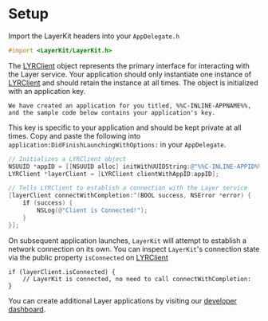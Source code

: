 # Setup

Import the LayerKit headers into your `AppDelegate.h`

```objectivec
#import <LayerKit/LayerKit.h>
```

The [LYRClient](docs/api/ios#lyrclient) object represents the primary interface for interacting with the Layer service. Your application should only instantiate one instance of [LYRClient](docs/api/ios#lyrclient) and should retain the instance at all times. The object is initialized with an application key.

```emphasis
We have created an application for you titled, %%C-INLINE-APPNAME%%, and the sample code below contains your application's key.
```

This key is specific to your application and should be kept private at all times. Copy and paste the following into `application:DidFinishLaunchingWithOptions:` in your `AppDelegate`.

```objectivec
// Initializes a LYRClient object
NSUUID *appID = [[NSUUID alloc] initWithUUIDString:@"%%C-INLINE-APPID%%"];
LYRClient *layerClient = [LYRClient clientWithAppID:appID];

// Tells LYRClient to establish a connection with the Layer service
[layerClient connectWithCompletion:^(BOOL success, NSError *error) {
    if (success) {
        NSLog(@"Client is Connected!");
    }
}];
```

On subsequent application launches, `LayerKit` will attempt to establish a network connection on its own. You can inspect `LayerKit`'s connection state via the public property `isConnected` on [LYRClient](/docs/api/ios#lyrclient)

```
if (layerClient.isConnected) {
	// LayerKit is connected, no need to call connectWithCompletion:
}
```

You can create additional Layer applications by visiting our [developer dashboard](/dashboard/project/new).
